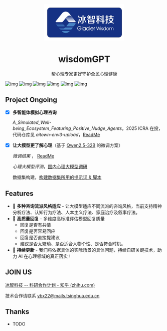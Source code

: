 <p align="center">
  <img src="_DocumentRSS/LOGO_GlacierWisdom.jpg" width="256.7" height="117.3"/>
</p>
<h1 align="center">
wisdomGPT
</h1>
<p align="center">
帮心理专家更好守护全民心理健康
</p>



[![img](https://camo.githubusercontent.com/cb8349ea1435fc55c3d3069583d60a799a99e17f22de0014a7a0aaa6dc769102/68747470733a2f2f696d672e736869656c64732e696f2f62616467652f6c6963656e73652d417061636865253230322d7265642e737667)](https://github.com/scutcyr/SoulChat/blob/main/LICENSE) [![img](https://camo.githubusercontent.com/5cf5081e3d9dc7612f1c0ed88f2c9e7e783a388242d5acdd998ed6ff49500a78/68747470733a2f2f696d672e736869656c64732e696f2f62616467652f707974686f6e2d332e382b2d6166662e737667)](https://github.com/scutcyr/SoulChat/blob/main) [![img](https://camo.githubusercontent.com/bd8f9816b7aaf22875471ceb341b343fcda0222a7c0dae850084ef1babf08381/68747470733a2f2f696d672e736869656c64732e696f2f6769746875622f636f6e7472696275746f72732f736375746379722f536f756c436861743f636f6c6f723d396561)](https://github.com/scutcyr/SoulChat/graphs/contributors) [![img](https://camo.githubusercontent.com/08eb85ab7412d2837983792fa5cae949fe73ab54f0f3f39a6e06af1ba3bbe678/68747470733a2f2f696d672e736869656c64732e696f2f6769746875622f636f6d6d69742d61637469766974792f6d2f736375746379722f536f756c436861743f636f6c6f723d336166)](https://github.com/scutcyr/SoulChat/commits) [![img](https://camo.githubusercontent.com/93489c5e750803447b83ff9719d96a60547e8b834e27a75498b57ad49bc12f14/68747470733a2f2f696d672e736869656c64732e696f2f6769746875622f6973737565732f736375746379722f536f756c436861743f636f6c6f723d396363)](https://github.com/scutcyr/SoulChat/issues) [![img](https://camo.githubusercontent.com/512f5d2eb2c77591dd673710e10ba2e24e25ed9af9810b9d45c60bc65a9ee6ba/68747470733a2f2f696d672e736869656c64732e696f2f6769746875622f73746172732f736375746379722f536f756c436861743f636f6c6f723d636366)](https://github.com/glacierwisdom/wisdomGPT/stargazers)

## Project Ongoing

- [x] **多智能体模拟心理咨询** 

  *A_Simulated_Well-being_Ecosystem_Featuring_Positive_Nudge_Agents*，2025 ICRA 在投，代码仓库见 *aitown-env3-upload*，<a href="aitown-evo3-upload/readme.md" target="_blank">ReadMe</a>

- [x] **让大模型更了解心理**（基于 [Qwen2.5-32B](https://huggingface.co/Qwen/Qwen2.5-32B-Instruct) 的微调方案）

  *微调结果* ， <a href="sft_0926_lr5e-5/README.md" target="_blank">ReadMe</a>

  *心理大模型评测*，<a href="_DocumentRSS/PsycoLLM_evaluate.md" target="_blank">国内心理大模型调研</a>

  数据集构建，<a href="dataset_constructer" target="_blank">构建数据集所用的提示词 & 脚本</a>

  

## Features

- 🎤 **多种咨询流派风格适应** - 让大模型适应不同流派的咨询风格，当前支持精神分析疗法、认知行为疗法、人本主义疗法、家庭治疗及叙事疗法。
- 💃 **高质量回复** - 多维度高标准评估模型回复质量
  - 回复是否有共情
  - 回复是否容易回应
  - 回复是否直接提建议
  - 建议是否太繁琐、是否适合人物个性、是否符合时机。
- 🏀 **持续更新** - 我们将依据具体的实际场景的具体问题，持续自研关键技术，助力 AI 在心理领域的真正落实！

## JOIN US

[冰智科技 -- 科研合作计划 - 知乎 (zhihu.com)](https://zhuanlan.zhihu.com/p/720352591)

技术合作请联系 ybx22@mails.tsinghua.edu.cn

## Thanks

- TODO

